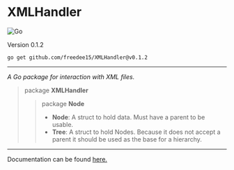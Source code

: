 # XMLHandler

![Go](https://github.com/freedee15/XMLHandler/workflows/Go/badge.svg)

Version 0.1.2

`go get github.com/freedee15/XMLHandler@v0.1.2`

---

_A Go package for interaction with XML files._

> package **XMLHandler**
>> package **Node**
>> - **Node**: A struct to hold data. Must have a parent to be usable.
>> - **Tree**: A struct to hold Nodes. Because it does not accept a parent it should be used as the base for a hierarchy.

---

Documentation can be found [here.](docs/ref)
